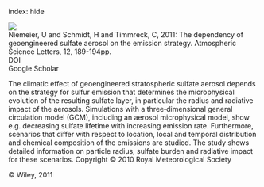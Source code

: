 index: hide

<div class="Citation">
    <div class="Citation-thumb CitationThumb-linked"  data-href="https://doi.org/10.1002/asl.304">
      <img src="https://static.claimspace.cloud/climate-study-static/refs/thumbs/7/Niemeier_et_al_2011-thumb.png" />
    </div>

  <div class="Citation-body">
    <div class="Citation-text">Niemeier, U and Schmidt, H and Timmreck, C, 2011: The dependency of geoengineered sulfate aerosol on the emission strategy. <span class="Article-journal">Atmospheric Science Letters, </span><span class="Article-volume">12, </span>189-194pp.</div>
    <div class="Citation-links">
      <div class="CitationLink" data-href="https://doi.org/10.1002/asl.304">
        <div class="CitationLink-icon CitationLink-Doi"></div>
        <div class="CitationLink-text">DOI</div>
      </div>
      <div class="CitationLink" data-href="https://scholar.google.com/scholar?q=10.1002/asl.304">
        <div class="CitationLink-icon CitationLink-Scholar"></div>
        <div class="CitationLink-text">Google Scholar</div>
      </div>
    </div>
  </div>
</div>

The climatic effect of geoengineered stratospheric sulfate aerosol depends on the strategy for sulfur emission that determines the microphysical evolution of the resulting sulfate layer, in particular the radius and radiative impact of the aerosols. Simulations with a three‐dimensional general circulation model (GCM), including an aerosol microphysical model, show e.g. decreasing sulfate lifetime with increasing emission rate. Furthermore, scenarios that differ with respect to location, local and temporal distribution and chemical composition of the emissions are studied. The study shows detailed information on particle radius, sulfate burden and radiative impact for these scenarios. Copyright © 2010 Royal Meteorological Society

<div class="Citation-copy">
&copy; Wiley, 2011
</div>